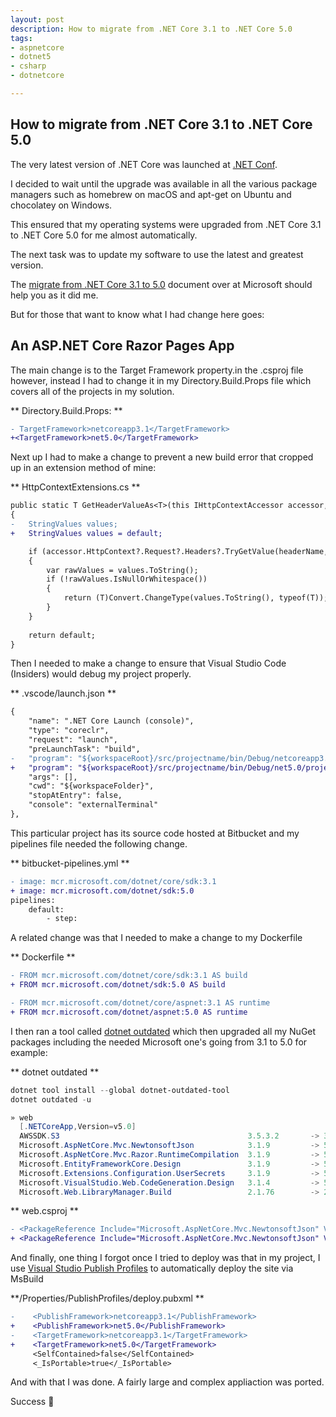 ```yaml
---
layout: post
description: How to migrate from .NET Core 3.1 to .NET Core 5.0
tags:
- aspnetcore
- dotnet5
- csharp
- dotnetcore

---
```

## How to migrate from .NET Core 3.1 to .NET Core 5.0

The very latest version of .NET Core was launched at [.NET Conf](https://www.dotnetconf.net/).

I decided to wait until the upgrade was available in all the various package managers such as homebrew on macOS and apt-get on Ubuntu and chocolatey on Windows. 

This ensured that my operating systems were upgraded from .NET Core 3.1 to .NET Core 5.0 for me almost automatically.

The next task was to update my software to use the latest and greatest version.

The [migrate from .NET Core 3.1 to 5.0](https://docs.microsoft.com/en-us/aspnet/core/migration/31-to-50?view=aspnetcore-5.0&tabs=visual-studio-code) document over at Microsoft should help you as it did me.

But for those that want to know what I had change here goes:

## An ASP.NET Core Razor Pages App

The main change is to the Target Framework property.in the .csproj file however, instead I had to change it in my Directory.Build.Props file which covers all of the projects in my solution.

\** Directory.Build.Props: **

```diff
- TargetFramework>netcoreapp3.1</TargetFramework>
+<TargetFramework>net5.0</TargetFramework>
```

Next up I had to make a change to prevent a new build error that cropped up in an extension method of mine:

\** HttpContextExtensions.cs **

```diff
public static T GetHeaderValueAs<T>(this IHttpContextAccessor accessor, string headerName)
{
-   StringValues values;
+   StringValues values = default;

    if (accessor.HttpContext?.Request?.Headers?.TryGetValue(headerName, out values) ?? false)
    {
        var rawValues = values.ToString();
        if (!rawValues.IsNullOrWhitespace())
        {
            return (T)Convert.ChangeType(values.ToString(), typeof(T));
        }
    }
    
    return default;
}
```

Then I needed to make a change to ensure that Visual Studio Code (Insiders) would debug my project properly.

\** .vscode/launch.json **

```diff
{
    "name": ".NET Core Launch (console)",
    "type": "coreclr",
    "request": "launch",
    "preLaunchTask": "build",
-   "program": "${workspaceRoot}/src/projectname/bin/Debug/netcoreapp3.1/projectname.dll",
+   "program": "${workspaceRoot}/src/projectname/bin/Debug/net5.0/projectname.dll",
    "args": [],
    "cwd": "${workspaceFolder}",
    "stopAtEntry": false,
    "console": "externalTerminal"
},
```

This particular project has its source code hosted at Bitbucket and my pipelines file needed the following change.

\** bitbucket-pipelines.yml **

```diff
- image: mcr.microsoft.com/dotnet/core/sdk:3.1
+ image: mcr.microsoft.com/dotnet/sdk:5.0
pipelines:
    default:
        - step:
```

A related change was that I needed to make a change to my Dockerfile

\** Dockerfile **

```diff
- FROM mcr.microsoft.com/dotnet/core/sdk:3.1 AS build
+ FROM mcr.microsoft.com/dotnet/sdk:5.0 AS build

- FROM mcr.microsoft.com/dotnet/core/aspnet:3.1 AS runtime
+ FROM mcr.microsoft.com/dotnet/aspnet:5.0 AS runtime
```

I then ran a tool called [dotnet outdated](https://github.com/dotnet-outdated/dotnet-outdated) which then upgraded all my NuGet packages including the needed Microsoft one's going from 3.1 to 5.0 for example:

\** dotnet outdated **

```powershell
dotnet tool install --global dotnet-outdated-tool
dotnet outdated -u

» web
  [.NETCoreApp,Version=v5.0]
  AWSSDK.S3                                          3.5.3.2       -> 3.5.4
  Microsoft.AspNetCore.Mvc.NewtonsoftJson            3.1.9         -> 5.0.0
  Microsoft.AspNetCore.Mvc.Razor.RuntimeCompilation  3.1.9         -> 5.0.0
  Microsoft.EntityFrameworkCore.Design               3.1.9         -> 5.0.0
  Microsoft.Extensions.Configuration.UserSecrets     3.1.9         -> 5.0.0
  Microsoft.VisualStudio.Web.CodeGeneration.Design   3.1.4         -> 5.0.0
  Microsoft.Web.LibraryManager.Build                 2.1.76        -> 2.1.113
```

\** web.csproj **

```diff
- <PackageReference Include="Microsoft.AspNetCore.Mvc.NewtonsoftJson" Version="3.1.9" />
+ <PackageReference Include="Microsoft.AspNetCore.Mvc.NewtonsoftJson" Version="5.0.0" />
```

And finally, one thing I forgot once I tried to deploy was that in my project, I use [Visual Studio Publish Profiles](https://docs.microsoft.com/en-us/aspnet/core/host-and-deploy/visual-studio-publish-profiles?view=aspnetcore-5.0) to automatically deploy the site via MsBuild

\**/Properties/PublishProfiles/deploy.pubxml **

```diff
-    <PublishFramework>netcoreapp3.1</PublishFramework>
+    <PublishFramework>net5.0</PublishFramework>
-    <TargetFramework>netcoreapp3.1</TargetFramework>
+    <TargetFramework>net5.0</TargetFramework>
     <SelfContained>false</SelfContained>
     <_IsPortable>true</_IsPortable>
```

And with that I was done. A fairly large and complex appliaction was ported.

Success 🥳
